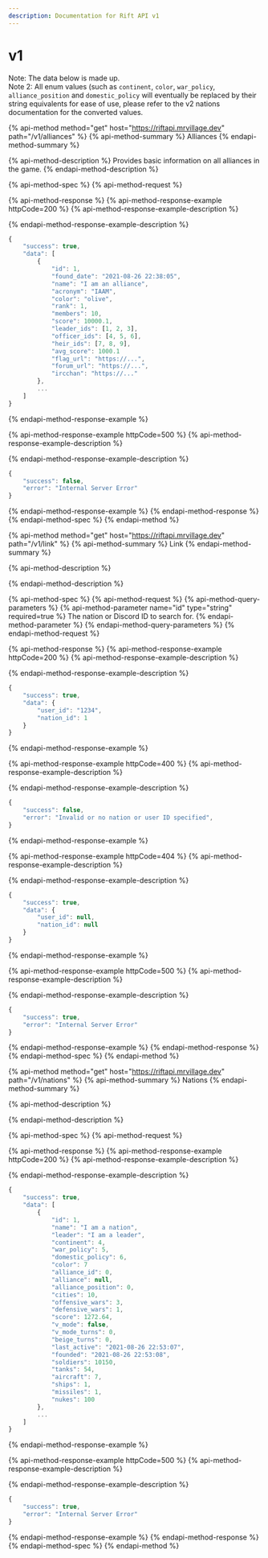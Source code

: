 ```yaml
---
description: Documentation for Rift API v1
---
```


# v1

Note: The data below is made up.  
Note 2: All enum values \(such as `continent`, `color`, `war_policy`, `alliance_position` and `domestic_policy` will eventually be replaced by their string equivalents for ease of use, please refer to the v2 nations documentation for the converted values.

{% api-method method="get" host="https://riftapi.mrvillage.dev" path="/v1/alliances" %}
{% api-method-summary %}
Alliances
{% endapi-method-summary %}

{% api-method-description %}
Provides basic information on all alliances in the game.
{% endapi-method-description %}

{% api-method-spec %}
{% api-method-request %}

{% api-method-response %}
{% api-method-response-example httpCode=200 %}
{% api-method-response-example-description %}

{% endapi-method-response-example-description %}

```javascript
{
    "success": true,
    "data": [
        {
            "id": 1,
            "found_date": "2021-08-26 22:38:05",
            "name": "I am an alliance",
            "acronym": "IAAM",
            "color": "olive",
            "rank": 1,
            "members": 10,
            "score": 10000.1,
            "leader_ids": [1, 2, 3],
            "officer_ids": [4, 5, 6],
            "heir_ids": [7, 8, 9],
            "avg_score": 1000.1
            "flag_url": "https://...",
            "forum_url": "https://...",
            "ircchan": "https://..."
        },
        ...
    ]
}
```
{% endapi-method-response-example %}

{% api-method-response-example httpCode=500 %}
{% api-method-response-example-description %}

{% endapi-method-response-example-description %}

```javascript
{
    "success": false,
    "error": "Internal Server Error"
}
```
{% endapi-method-response-example %}
{% endapi-method-response %}
{% endapi-method-spec %}
{% endapi-method %}

{% api-method method="get" host="https://riftapi.mrvillage.dev" path="/v1/link" %}
{% api-method-summary %}
Link
{% endapi-method-summary %}

{% api-method-description %}

{% endapi-method-description %}

{% api-method-spec %}
{% api-method-request %}
{% api-method-query-parameters %}
{% api-method-parameter name="id" type="string" required=true %}
The nation or Discord ID to search for.
{% endapi-method-parameter %}
{% endapi-method-query-parameters %}
{% endapi-method-request %}

{% api-method-response %}
{% api-method-response-example httpCode=200 %}
{% api-method-response-example-description %}

{% endapi-method-response-example-description %}

```javascript
{
    "success": true,
    "data": {
        "user_id": "1234",
        "nation_id": 1
    }
}
```
{% endapi-method-response-example %}

{% api-method-response-example httpCode=400 %}
{% api-method-response-example-description %}

{% endapi-method-response-example-description %}

```javascript
{
    "success": false,
    "error": "Invalid or no nation or user ID specified",
}
```
{% endapi-method-response-example %}

{% api-method-response-example httpCode=404 %}
{% api-method-response-example-description %}

{% endapi-method-response-example-description %}

```javascript
{
    "success": true,
    "data": {
        "user_id": null,
        "nation_id": null
    }
}
```
{% endapi-method-response-example %}

{% api-method-response-example httpCode=500 %}
{% api-method-response-example-description %}

{% endapi-method-response-example-description %}

```javascript
{
    "success": true,
    "error": "Internal Server Error"
}
```
{% endapi-method-response-example %}
{% endapi-method-response %}
{% endapi-method-spec %}
{% endapi-method %}

{% api-method method="get" host="https://riftapi.mrvillage.dev" path="/v1/nations" %}
{% api-method-summary %}
Nations
{% endapi-method-summary %}

{% api-method-description %}

{% endapi-method-description %}

{% api-method-spec %}
{% api-method-request %}

{% api-method-response %}
{% api-method-response-example httpCode=200 %}
{% api-method-response-example-description %}

{% endapi-method-response-example-description %}

```javascript
{
    "success": true,
    "data": [
        {
            "id": 1,
            "name": "I am a nation",
            "leader": "I am a leader",
            "continent": 4,
            "war_policy": 5,
            "domestic_policy": 6,
            "color": 7
            "alliance_id": 0,
            "alliance": null,
            "alliance_position": 0,
            "cities": 10,
            "offensive_wars": 3,
            "defensive_wars": 1,
            "score": 1272.64,
            "v_mode": false,
            "v_mode_turns": 0,
            "beige_turns": 0,
            "last_active": "2021-08-26 22:53:07",
            "founded": "2021-08-26 22:53:08",
            "soldiers": 10150,
            "tanks": 54,
            "aircraft": 7,
            "ships": 1,
            "missiles": 1,
            "nukes": 100
        },
        ...
    ]
}
```
{% endapi-method-response-example %}

{% api-method-response-example httpCode=500 %}
{% api-method-response-example-description %}

{% endapi-method-response-example-description %}

```javascript
{
    "success": true,
    "error": "Internal Server Error"
}
```
{% endapi-method-response-example %}
{% endapi-method-response %}
{% endapi-method-spec %}
{% endapi-method %}

